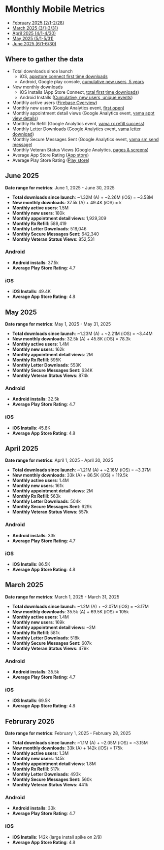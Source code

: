 # Monthly Mobile Metrics

- [February 2025 (2/1-2/28)](#februrary-2025)
- [March 2025 (3/1-3/31)](#march-2025)
- [April 2025 (4/1-4/30)](#april-2025)
- [May 2025 (5/1-5/31)](#may-2025)
- [June 2025 (6/1-6/30)](#june-2025)

## Where to gather the data
 
- Total downloads since launch
  - iOS, [appstore connect first time downloads](https://appstoreconnect.apple.com/analytics/app/ltd/1559609596/metrics?chartType=singleaxis&measureKey=units&zoomType=day)
  - Android, Google play console, [cumulative new users, 5 years](https://play.google.com/console/u/2/developers/7507611851470273082/app/4974294731909201030/statistics?metrics=USER_ACQUISITION-NEW-EVENTS-CUMULATIVE-DAY&dimension=COUNTRY&dimensionValues=OVERALL%2CUS%2CPR%2CPH%2CDE&dateRange=2020_3_21-2025_3_19&tab=APP_STATISTICS&ctpMetric=DAU_MAU-ACQUISITION_UNSPECIFIED-COUNT_UNSPECIFIED-CALCULATION_UNSPECIFIED-DAY&ctpDateRange=2025_2_18-2025_3_19&ctpDimension=COUNTRY&ctpDimensionValue=OVERALL&ctpPeersetKey=3%3A7098e2ceb59ccf42)
- New monthly downloads
  - iOS Installs (App Store Connect, [total first time downloads](https://appstoreconnect.apple.com/analytics/app/r:20250201:20250228/1559609596/metrics?chartType=singleaxis&measureKey=units&zoomType=day))
  - Android Installs ([Cumulative, new users, unique events](https://play.google.com/console/u/2/developers/7507611851470273082/app/4974294731909201030/statistics?metrics=USER_ACQUISITION-NEW-UNIQUE-CUMULATIVE-DAY&dimension=COUNTRY&dimensionValues=OVERALL%2CUS%2CPR%2CPH%2CDE&dateRange=2025_2_1-2025_2_28&tab=APP_STATISTICS&ctpMetric=DAU_MAU-ACQUISITION_UNSPECIFIED-COUNT_UNSPECIFIED-CALCULATION_UNSPECIFIED-DAY&ctpDateRange=2025_2_18-2025_3_19&ctpDimension=COUNTRY&ctpDimensionValue=OVERALL&ctpPeersetKey=3%3A7098e2ceb59ccf42)) 
- Monthly active users ([Firebase Overview](https://analytics.google.com/analytics/web/?authuser=2&hl=en#/p265787033/reports/dashboard?params=_u..pageSize%3D250%26_u.comparisonOption%3Ddisabled%26_u.date00%3D20250201%26_u.date01%3D20250228%26_r..dimension-value%3D%7B%22dimension%22:%22eventName%22,%22value%22:%22screen_view%22%7D&r=firebase-overview))
- Monthly new users (Google Analytics event, [first open](https://analytics.google.com/analytics/web/?authuser=2&hl=en#/p265787033/reports/dashboard?params=_u..pageSize%3D250%26_u.comparisonOption%3Ddisabled%26_u.date00%3D20250201%26_u.date01%3D20250228%26_r..dimension-value%3D%7B%22dimension%22:%22eventName%22,%22value%22:%22first_open%22%7D&r=events-overview))
- Monthly appointment detail views (Google Analytics event, [vama appt view details](https://analytics.google.com/analytics/web/?authuser=2&hl=en#/p265787033/reports/dashboard?params=_u..pageSize%3D250%26_u.comparisonOption%3Ddisabled%26_u.date00%3D20250201%26_u.date01%3D20250228%26_u..nav%3Dmaui%26_r..dimension-value%3D%7B%22dimension%22:%22eventName%22,%22value%22:%22vama_appt_view_details%22%7D&r=events-overview&collectionId=3022309925))
- Monthly Rx Refill (Google Analytics event, [vama rx refill success](https://analytics.google.com/analytics/web/?authuser=2&hl=en#/p265787033/reports/dashboard?params=_u..pageSize%3D250%26_u.comparisonOption%3Ddisabled%26_u..nav%3Dmaui%26_r..dimension-value%3D%7B%22dimension%22:%22eventName%22,%22value%22:%22vama_rx_refill_success%22%7D%26_u.dateOption%3Dlast30Days&r=events-overview&collectionId=3022309925))
- Monthly Letter Downloads (Google Analytics event, [vama letter download](https://analytics.google.com/analytics/web/?authuser=2&hl=en#/p265787033/reports/dashboard?params=_u..pageSize%3D250%26_u.comparisonOption%3Ddisabled%26_u..nav%3Dmaui%26_r..dimension-value%3D%7B%22dimension%22:%22eventName%22,%22value%22:%22vama_letter_download%22%7D%26_u.dateOption%3Dlast30Days&r=events-overview&collectionId=3022309925))
- Monthly Secure Messages Sent (Google Analytics event, [vama sm send message](https://analytics.google.com/analytics/web/?authuser=2&hl=en#/p265787033/reports/dashboard?params=_u..pageSize%3D250%26_u.comparisonOption%3Ddisabled%26_u..nav%3Dmaui%26_r..dimension-value%3D%7B%22dimension%22:%22eventName%22,%22value%22:%22vama_sm_send_message%22%7D%26_u.dateOption%3Dlast30Days&r=events-overview&collectionId=3022309925))
- Monthly Veteran Status Views (Google Analytics, [pages & screens](https://analytics.google.com/analytics/web/?authuser=2&hl=en#/p265787033/reports/explorer?params=_u..pageSize%3D250%26_u.comparisonOption%3Ddisabled%26_u.date00%3D20250201%26_u.date01%3D20250228%26_u..nav%3Dmaui%26_r.explorerCard..startRow%3D0%26_r.explorerCard..filterTerm%3Dveteran&r=all-pages-and-screens&ruid=85114BBE-2F4B-42D6-AF54-5A24E62195CF&collectionId=3022309925))
- Average App Store Rating ([App store](https://apps.apple.com/us/app/va-health-and-benefits/id1559609596))
- Average Play Store Rating ([Play store](https://play.google.com/store/apps/details?id=gov.va.mobileapp&hl=en_US))

## June 2025

**Date range for metrics**: June 1, 2025 - June 30, 2025

- **Total downloads since launch**: ~1.32M (A) + ~2.26M (iOS) = ~3.58M 
- **New monthly downloads**: 37.5k (A) + 49.4K (iOS) = k
- **Monthly active users**: 1.5M
- **Monthly new users**: 180k
- **Monthly appointment detail views**: 1,929,309
- **Monthly Rx Refill**: 589,419
- **Monthly Letter Downloads**: 518,046
- **Monthly Secure Messages Sent**: 642,340
- **Monthly Veteran Status Views**: 852,531

### Android

- **Android installs**: 37.5k 
- **Average Play Store Rating**: 4.7

### iOS

- **iOS Installs**: 49.4K
- **Average App Store Rating**: 4.8

## May 2025

**Date range for metrics**: May 1, 2025 - May 31, 2025

- **Total downloads since launch**: ~1.23M (A) + ~2.21M (iOS) = ~3.44M 
- **New monthly downloads**: 32.5k (A) + 45.8K (iOS) = 78.3k
- **Monthly active users**: 1.4M
- **Monthly new users**: 162k
- **Monthly appointment detail views**: 2M
- **Monthly Rx Refill**: 595K
- **Monthly Letter Downloads**: 553K
- **Monthly Secure Messages Sent**: 634K
- **Monthly Veteran Status Views**: 874k 

### Android

- **Android installs**: 32.5k 
- **Average Play Store Rating**: 4.7

### iOS

- **iOS Installs**: 45.8K
- **Average App Store Rating**: 4.8

## April 2025

**Date range for metrics**: April 1, 2025 - April 30, 2025

- **Total downloads since launch**: ~1.21M (A) + ~2.16M (iOS) = ~3.37M 
- **New monthly downloads**: 33k (A) + 86.5K (iOS) = 119.5k
- **Monthly active users**: 1.4M
- **Monthly new users**: 161k
- **Monthly appointment detail views**: 2M
- **Monthly Rx Refill**: 563k
- **Monthly Letter Downloads**: 504k
- **Monthly Secure Messages Sent**: 629k
- **Monthly Veteran Status Views**: 557k

### Android

- **Android installs**: 33k 
- **Average Play Store Rating**: 4.7

### iOS

- **iOS Installs**: 86.5K
- **Average App Store Rating**: 4.8

## March 2025

**Date range for metrics**: March 1, 2025 - March 31, 2025

- **Total downloads since launch**: ~1.2M (A) + ~2.07M (iOS) = ~3.17M 
- **New monthly downloads**: 35.5k (A) + 69.5K (iOS) = 105k
- **Monthly active users**: 1.4M
- **Monthly new users**: 169k
- **Monthly appointment detail views**: ~2M
- **Monthly Rx Refill**: 581k
- **Monthly Letter Downloads**: 518k
- **Monthly Secure Messages Sent**: 607k
- **Monthly Veteran Status Views**: 479k

### Android

- **Android installs**: 35.5k 
- **Average Play Store Rating**: 4.7

### iOS

- **iOS Installs**: 69.5K
- **Average App Store Rating**: 4.8

## Februrary 2025

**Date range for metrics**: February 1, 2025 - February 28, 2025

- **Total downloads since launch**: ~1.1M (A) + ~2.05M (iOS) = ~3.15M 
- **New monthly downloads**: 33k (A) + 142k (iOS) = 175k
- **Monthly active users**: 1.3M
- **Monthly new users**: 145k
- **Monthly appointment detail views**: 1.8M
- **Monthly Rx Refill**: 517k
- **Monthly Letter Downloads**: 493k
- **Monthly Secure Messages Sent**: 560k
- **Monthly Veteran Status Views**: 441k

### Android

- **Android installs**: 33k 
- **Average Play Store Rating**: 4.7

### iOS

- **iOS Installs**: 142k (large install spike on 2/9)
- **Average App Store Rating**: 4.8
